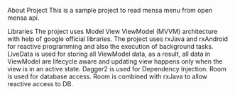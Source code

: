About Project
This is a sample project to read mensa menu from open mensa api.

Libraries
The project uses Model View ViewModel (MVVM) architecture with help of google official libraries.
The project uses rxJava and rxAndroid for reactive programming and also the execution of background tasks.
LiveData is used for storing all ViewModel data, as a result, all data in ViewModel are lifecycle aware and updating view happens only when the view is in an active state.
Dagger2 is used for Dependency Injection.
Room is used for database access. Room is combined with rxJava to allow reactive access to DB.
